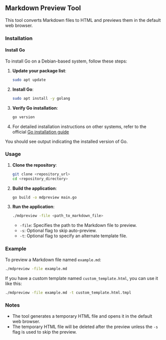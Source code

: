 ## Markdown Preview Tool

This tool converts Markdown files to HTML and previews them in the default web browser. 

### Installation

#### Install Go

To install Go on a Debian-based system, follow these steps:

1. **Update your package list**:
    ```sh
    sudo apt update
    ```

2. **Install Go**:
    ```sh
    sudo apt install -y golang
    ```

3. **Verify Go installation**:
    ```sh
    go version
    ```
4. For detailed installation instructions on other systems, refer to the official [Go installation guide](https://go.dev/doc/install)

You should see output indicating the installed version of Go.

### Usage

1. **Clone the repository**:
    ```sh
    git clone <repository_url>
    cd <repository_directory>
    ```

2. **Build the application**:
    ```sh
    go build -o mdpreview main.go
    ```

3. **Run the application**:

    ```sh
    ./mdpreview -file <path_to_markdown_file>
    ```

    - `-file`: Specifies the path to the Markdown file to preview.
    - `-s`: Optional flag to skip auto-preview.
    - `-t`: Optional flag to specify an alternate template file.

### Example

To preview a Markdown file named `example.md`:

```sh
./mdpreview -file example.md
```

If you have a custom template named `custom_template.html`, you can use it like this:

```sh
./mdpreview -file example.md -t custom_template.html.tmpl
```

### Notes

- The tool generates a temporary HTML file and opens it in the default web browser.
- The temporary HTML file will be deleted after the preview unless the `-s` flag is used to skip the preview.
